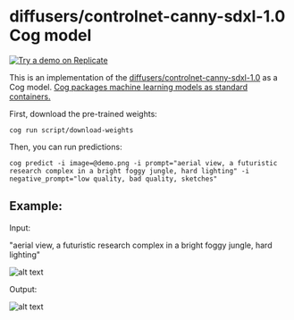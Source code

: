 # diffusers/controlnet-canny-sdxl-1.0 Cog model

[![Try a demo on Replicate](https://replicate.com/pnyompen/sd-controlnet-lora/badge)](https://replicate.com/pnyompen/sd-controlnet-lora)

This is an implementation of the [diffusers/controlnet-canny-sdxl-1.0](https://huggingface.co/diffusers/controlnet-canny-sdxl-1.0) as a Cog model. [Cog packages machine learning models as standard containers.](https://github.com/replicate/cog)

First, download the pre-trained weights:

    cog run script/download-weights

Then, you can run predictions:

    cog predict -i image=@demo.png -i prompt="aerial view, a futuristic research complex in a bright foggy jungle, hard lighting" -i negative_prompt="low quality, bad quality, sketches"

## Example:

Input:

"aerial view, a futuristic research complex in a bright foggy jungle, hard lighting"

![alt text](demo.png)

Output:

![alt text](output.png)
